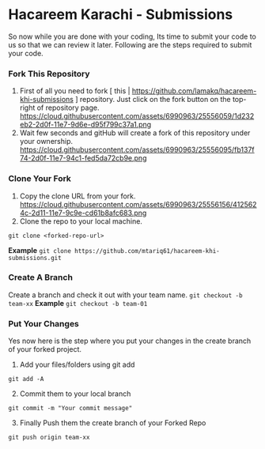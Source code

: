 # Hacareem Karachi - Submissions

So now while you are done with your coding, Its time to submit your code to us so that we can review it later.
Following are the steps required to submit your code.

### Fork This Repository

1. First of all you need to fork [ this | https://github.com/lamakq/hacareem-khi-submissions ] repository. Just click on the fork button on the top-right of repository page.
https://cloud.githubusercontent.com/assets/6990963/25556059/1d232eb2-2d0f-11e7-9d6e-d95f799c37a1.png
2. Wait few seconds and gitHub will create a fork of this repository under your ownership.
https://cloud.githubusercontent.com/assets/6990963/25556095/fb137f74-2d0f-11e7-94c1-fed5da72cb9e.png

### Clone Your Fork

1. Copy the clone URL from your fork.
https://cloud.githubusercontent.com/assets/6990963/25556156/4125624c-2d11-11e7-9c9e-cd61b8afc683.png
2. Clone the repo to your local machine.

`git clone <forked-repo-url>`

**Example**
`git clone https://github.com/mtariq61/hacareem-khi-submissions.git`

### Create A Branch

Create a branch and check it out with your team name.
`git checkout -b team-xx`
**Example**
`git checkout -b team-01`

### Put Your Changes

Yes now here is the step where you put your changes in the create branch of your forked project.

1. Add your files/folders using git add

`git add -A`

2. Commit them to your local branch

`git commit -m "Your commit message"`

3. Finally Push them the create branch of your Forked Repo

`git push origin team-xx`
